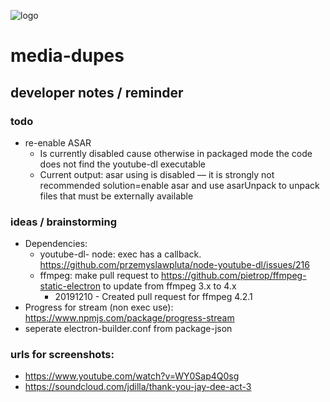 ![logo](https://raw.githubusercontent.com/yafp/media-dupes/master/.github/images/logo/128x128.png)

# media-dupes
## developer notes / reminder

### todo
* re-enable ASAR
  * Is currently disabled cause otherwise in packaged mode the code does not find the youtube-dl executable
  * Current output: asar using is disabled — it is strongly not recommended  solution=enable asar and use asarUnpack to unpack files that must be externally available

### ideas / brainstorming
* Dependencies:
  * youtube-dl- node: exec has a callback. https://github.com/przemyslawpluta/node-youtube-dl/issues/216
  * ffmpeg: make pull request to https://github.com/pietrop/ffmpeg-static-electron to update from ffmpeg 3.x to 4.x
    * 20191210 - Created pull request for ffmpeg 4.2.1
* Progress for stream (non exec use): https://www.npmjs.com/package/progress-stream
* seperate electron-builder.conf from package-json

### urls for screenshots:
* https://www.youtube.com/watch?v=WY0Sap4Q0sg
* https://soundcloud.com/jdilla/thank-you-jay-dee-act-3
